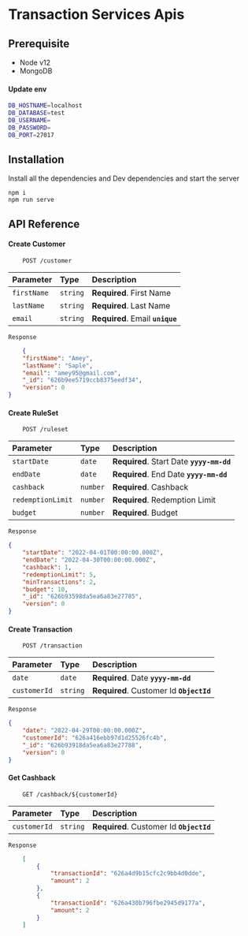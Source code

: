 # Transaction Services Apis

## Prerequisite

- Node v12
- MongoDB

#### Update env

```sh
DB_HOSTNAME=localhost
DB_DATABASE=test
DB_USERNAME=
DB_PASSWORD=
DB_PORT=27017
```

## Installation

Install all the dependencies and Dev dependencies and start the server

```
npm i
npm run serve
```

## API Reference

#### Create Customer

```http
    POST /customer
```
| Parameter | Type     | Description                |
| :-------- | :------- | :------------------------- |
| `firstName` | `string` | **Required**. First Name |
| `lastName` | `string` | **Required**. Last Name |
| `email` | `string` | **Required**. Email **`unique`**|


    Response

```json
    {
    "firstName": "Amey",
    "lastName": "Saple",
    "email": "amey95@gmail.com",
    "_id": "626b9ee5719ccb8375eedf34",
    "version": 0
}
```



#### Create RuleSet

```http
    POST /ruleset
```
| Parameter | Type     | Description                |
| :-------- | :------- | :------------------------- |
| `startDate` | `date` | **Required**. Start Date **`yyyy-mm-dd`** |
| `endDate` | `date` | **Required**. End Date **`yyyy-mm-dd`**|
| `cashback` | `number` | **Required**. Cashback|
| `redemptionLimit` | `number` | **Required**. Redemption Limit|
| `budget` | `number` | **Required**. Budget|

    Response
```json
{
    "startDate": "2022-04-01T00:00:00.000Z",
    "endDate": "2022-04-30T00:00:00.000Z",
    "cashback": 1,
    "redemptionLimit": 5,
    "minTransactions": 2,
    "budget": 10,
    "_id": "626b93598da5ea6a83e27785",
    "version": 0
}
```

#### Create Transaction

```http
    POST /transaction
```
| Parameter | Type     | Description                |
| :-------- | :------- | :------------------------- |
| `date` | `date` | **Required**. Date **`yyyy-mm-dd`** |
| `customerId` | `string` | **Required**. Customer Id **`ObjectId`**|

    Response
```json
{
    "date": "2022-04-29T00:00:00.000Z",
    "customerId": "626a416ebb97d1d25526fc4b",
    "_id": "626b93918da5ea6a83e27788",
    "version": 0
}
```

#### Get Cashback

```http
    GET /cashback/${customerId}
```
| Parameter | Type     | Description                |
| :-------- | :------- | :------------------------- |
| `customerId` | `string` | **Required**. Customer Id **`ObjectId`**|

    Response

```json
    [
        {
            "transactionId": "626a4d9b15cfc2c9bb4d0dde",
            "amount": 2
        },
        {
            "transactionId": "626a430b796fbe2945d9177a",
            "amount": 2
        }
    ]
```


